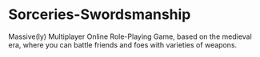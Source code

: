 # Sorceries-Swordsmanship
Massive(ly) Multiplayer Online Role-Playing Game, based on the medieval era, where you can battle friends and foes with varieties of weapons.
